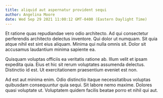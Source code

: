```yaml
---
title: aliquid aut aspernatur provident sequi
author: Angelina Moore
date: Wed Sep 29 2021 11:00:12 GMT-0400 (Eastern Daylight Time)
---
```

Et ratione quas repudiandae vero odio architecto. Ad qui consectetur perferendis architecto delectus inventore. Qui dolor ut numquam. Sit quia atque nihil est sint eius aliquam. Minima qui nulla omnis sit. Dolor sit accusamus laudantium minima sapiente ea.

 Quisquam voluptas officiis ea veritatis ratione ab. Illum velit et ipsam expedita quia. Eius et hic sit rerum voluptates assumenda delectus. Distinctio id est. Ut exercitationem praesentium eveniet est non.

 Ad est aut minima enim. Odio distinctio itaque necessitatibus voluptas quibusdam consequuntur quia sequi. Sit labore nemo maxime. Dolores quasi voluptate ut. Voluptatem quidem facilis beatae porro et nihil qui aut.